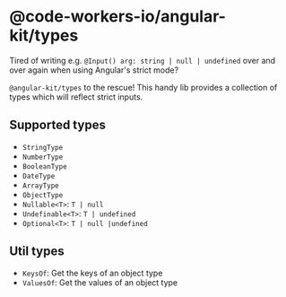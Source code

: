 # @code-workers-io/angular-kit/types

Tired of writing e.g. `@Input() arg: string | null | undefined` over and over again when using Angular's strict mode?

`@angular-kit/types` to the rescue! This handy lib provides a collection of types which will reflect strict inputs.

## Supported types

- `StringType`
- `NumberType`
- `BooleanType`
- `DateType`
- `ArrayType`
- `ObjectType`
- `Nullable<T>`: `T | null`
- `Undefinable<T>`: `T | undefined`
- `Optional<T>`: `T | null |undefined`

## Util types
- `KeysOf`: Get the keys of an object type
- `ValuesOf`: Get the values of an object type
